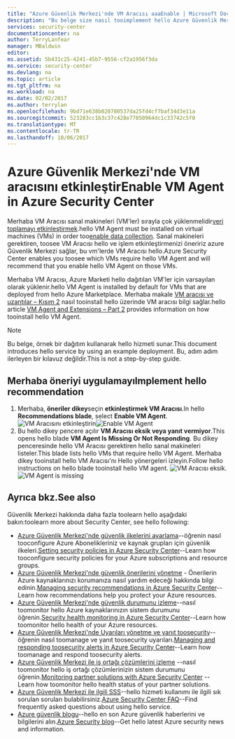```yaml
---
title: "Azure Güvenlik Merkezi'nde VM Aracısı aaaEnable | Microsoft Docs"
description: "Bu belge size nasıl tooimplement hello Azure Güvenlik Merkezi öneri gösterir. ** etkinleştirmek VM Aracısı **."
services: security-center
documentationcenter: na
author: TerryLanfear
manager: MBaldwin
editor: 
ms.assetid: 5b431c25-4241-45b7-9556-cf2a1956f3da
ms.service: security-center
ms.devlang: na
ms.topic: article
ms.tgt_pltfrm: na
ms.workload: na
ms.date: 02/02/2017
ms.author: terrylan
ms.openlocfilehash: 9bd71e638b020780537da25fd4cf7baf34d3e11a
ms.sourcegitcommit: 523283cc1b3c37c428e77850964dc1c33742c5f0
ms.translationtype: MT
ms.contentlocale: tr-TR
ms.lasthandoff: 10/06/2017
---
```

# <a name="enable-vm-agent-in-azure-security-center"></a><span data-ttu-id="24752-103">Azure Güvenlik Merkezi'nde VM aracısını etkinleştir</span><span class="sxs-lookup"><span data-stu-id="24752-103">Enable VM Agent in Azure Security Center</span></span>
<span data-ttu-id="24752-104">Merhaba VM Aracısı sanal makineleri (VM'ler) sırayla çok yüklenmelidir[veri toplamayı etkinleştirmek](security-center-enable-data-collection.md).</span><span class="sxs-lookup"><span data-stu-id="24752-104">hello VM Agent must be installed on virtual machines (VMs) in order too[enable data collection](security-center-enable-data-collection.md).</span></span>  <span data-ttu-id="24752-105">Sanal makineleri gerektiren, toosee VM Aracısı hello ve işlem etkinleştirmenizi öneririz azure Güvenlik Merkezi sağlar, bu vm'lerde VM Aracısı hello.</span><span class="sxs-lookup"><span data-stu-id="24752-105">Azure Security Center enables you toosee which VMs require hello VM Agent and will recommend that you enable hello VM Agent on those VMs.</span></span>

<span data-ttu-id="24752-106">Merhaba VM Aracısı, Azure Marketi hello dağıtılan VM'ler için varsayılan olarak yüklenir.</span><span class="sxs-lookup"><span data-stu-id="24752-106">hello VM Agent is installed by default for VMs that are deployed from hello Azure Marketplace.</span></span> <span data-ttu-id="24752-107">Merhaba makale [VM aracısı ve uzantılar – Kısım 2](https://azure.microsoft.com/blog/vm-agent-and-extensions-part-2/) nasıl tooinstall hello üzerinde VM aracısı bilgi sağlar.</span><span class="sxs-lookup"><span data-stu-id="24752-107">hello article [VM Agent and Extensions – Part 2](https://azure.microsoft.com/blog/vm-agent-and-extensions-part-2/) provides information on how tooinstall hello VM Agent.</span></span>

> [!NOTE]
> <span data-ttu-id="24752-108">Bu belge, örnek bir dağıtım kullanarak hello hizmeti sunar.</span><span class="sxs-lookup"><span data-stu-id="24752-108">This document introduces hello service by using an example deployment.</span></span> <span data-ttu-id="24752-109">Bu, adım adım ilerleyen bir kılavuz değildir.</span><span class="sxs-lookup"><span data-stu-id="24752-109">This is not a step-by-step guide.</span></span>
>
>

## <a name="implement-hello-recommendation"></a><span data-ttu-id="24752-110">Merhaba öneriyi uygulamayı</span><span class="sxs-lookup"><span data-stu-id="24752-110">Implement hello recommendation</span></span>
1. <span data-ttu-id="24752-111">Merhaba, **öneriler dikey**seçin **etkinleştirmek VM Aracısı**.</span><span class="sxs-lookup"><span data-stu-id="24752-111">In hello **Recommendations blade**, select **Enable VM Agent**.</span></span>
   <span data-ttu-id="24752-112">![VM Aracısını etkinleştirin][1]</span><span class="sxs-lookup"><span data-stu-id="24752-112">![Enable VM Agent][1]</span></span>
2. <span data-ttu-id="24752-113">Bu hello dikey pencere açılır **VM Aracısı eksik veya yanıt vermiyor**.</span><span class="sxs-lookup"><span data-stu-id="24752-113">This opens hello blade **VM Agent Is Missing Or Not Responding**.</span></span> <span data-ttu-id="24752-114">Bu dikey penceresinde hello VM Aracısı gerektiren hello sanal makineleri listeler.</span><span class="sxs-lookup"><span data-stu-id="24752-114">This blade lists hello VMs that require hello VM Agent.</span></span> <span data-ttu-id="24752-115">Merhaba dikey tooinstall hello VM Aracısı'nı Hello yönergeleri izleyin.</span><span class="sxs-lookup"><span data-stu-id="24752-115">Follow hello instructions on hello blade tooinstall hello VM agent.</span></span>
   <span data-ttu-id="24752-116">![VM Aracısı eksik.][2]</span><span class="sxs-lookup"><span data-stu-id="24752-116">![VM Agent is missing][2]</span></span>

## <a name="see-also"></a><span data-ttu-id="24752-117">Ayrıca bkz.</span><span class="sxs-lookup"><span data-stu-id="24752-117">See also</span></span>
<span data-ttu-id="24752-118">Güvenlik Merkezi hakkında daha fazla toolearn hello aşağıdaki bakın:</span><span class="sxs-lookup"><span data-stu-id="24752-118">toolearn more about Security Center, see hello following:</span></span>

* <span data-ttu-id="24752-119">[Azure Güvenlik Merkezi'nde güvenlik ilkelerini ayarlama](security-center-policies.md)--öğrenin nasıl tooconfigure Azure Abonelikleriniz ve kaynak grupları için güvenlik ilkeleri.</span><span class="sxs-lookup"><span data-stu-id="24752-119">[Setting security policies in Azure Security Center](security-center-policies.md)--Learn how tooconfigure security policies for your Azure subscriptions and resource groups.</span></span>
* <span data-ttu-id="24752-120">[Azure Güvenlik Merkezi'nde güvenlik önerilerini yönetme](security-center-recommendations.md) - Önerilerin Azure kaynaklarınızı korumanıza nasıl yardım edeceği hakkında bilgi edinin.</span><span class="sxs-lookup"><span data-stu-id="24752-120">[Managing security recommendations in Azure Security Center](security-center-recommendations.md)--Learn how recommendations help you protect your Azure resources.</span></span>
* <span data-ttu-id="24752-121">[Azure Güvenlik Merkezi'nde güvenlik durumunu izleme](security-center-monitoring.md)--nasıl toomonitor hello Azure kaynaklarınızın sistem durumunu öğrenin.</span><span class="sxs-lookup"><span data-stu-id="24752-121">[Security health monitoring in Azure Security Center](security-center-monitoring.md)--Learn how toomonitor hello health of your Azure resources.</span></span>
* <span data-ttu-id="24752-122">[Azure Güvenlik Merkezi'nde Uyarıları yönetme ve yanıt toosecurity](security-center-managing-and-responding-alerts.md)--öğrenin nasıl toomanage ve yanıt toosecurity uyarıları.</span><span class="sxs-lookup"><span data-stu-id="24752-122">[Managing and responding toosecurity alerts in Azure Security Center](security-center-managing-and-responding-alerts.md)--Learn how toomanage and respond toosecurity alerts.</span></span>
* <span data-ttu-id="24752-123">[Azure Güvenlik Merkezi ile iş ortağı çözümlerini izleme](security-center-partner-solutions.md) --nasıl toomonitor hello iş ortağı çözümlerinizin sistem durumunu öğrenin.</span><span class="sxs-lookup"><span data-stu-id="24752-123">[Monitoring partner solutions with Azure Security Center](security-center-partner-solutions.md) -- Learn how toomonitor hello health status of your partner solutions.</span></span>
* <span data-ttu-id="24752-124">[Azure Güvenlik Merkezi ile ilgili SSS](security-center-faq.md)--hello hizmeti kullanımı ile ilgili sık sorulan soruları bulabilirsiniz.</span><span class="sxs-lookup"><span data-stu-id="24752-124">[Azure Security Center FAQ](security-center-faq.md)--Find frequently asked questions about using hello service.</span></span>
* <span data-ttu-id="24752-125">[Azure güvenlik blogu](http://blogs.msdn.com/b/azuresecurity/)--hello en son Azure güvenlik haberlerini ve bilgilerini alın.</span><span class="sxs-lookup"><span data-stu-id="24752-125">[Azure Security blog](http://blogs.msdn.com/b/azuresecurity/)--Get hello latest Azure security news and information.</span></span>

<!--Image references-->
[1]: ./media/security-center-enable-vm-agent/enable-vm-agent.png
[2]: ./media/security-center-enable-vm-agent/vm-agent-is-missing.png
